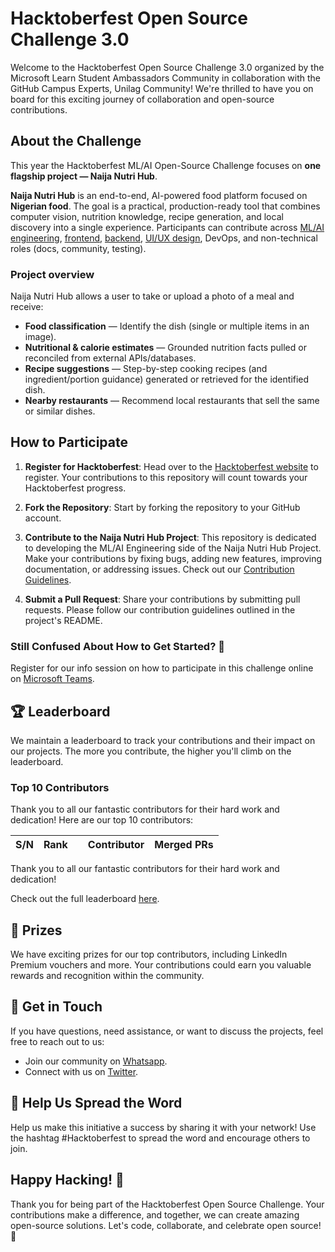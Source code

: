 # **Hacktoberfest Open Source Challenge 3.0**

Welcome to the Hacktoberfest Open Source Challenge 3.0 organized by the Microsoft Learn Student Ambassadors Community in collaboration with the GitHub Campus Experts, Unilag Community! We're thrilled to have you on board for this exciting journey of collaboration and open-source contributions.

## **About the Challenge**

This year the Hacktoberfest ML/AI Open-Source Challenge focuses on **one flagship project — Naija Nutri Hub**.

**Naija Nutri Hub** is an end-to-end, AI-powered food platform focused on **Nigerian food**. The goal is a practical, production-ready tool that combines computer vision, nutrition knowledge, recipe generation, and local discovery into a single experience. Participants can contribute across [ML/AI engineering](https://github.com/mlsanigeria/naija-nutri-hub), [frontend](https://github.com/mlsanigeria/naija-nutri-hub-frontend), [backend](https://github.com/mlsanigeria/naija-nutri-hub), [UI/UX design](https://github.com/mlsanigeria/naija-nutri-hub-frontend), DevOps, and non-technical roles (docs, community, testing).

### Project overview
Naija Nutri Hub allows a user to take or upload a photo of a meal and receive:
- **Food classification** — Identify the dish (single or multiple items in an image).  
- **Nutritional & calorie estimates** — Grounded nutrition facts pulled or reconciled from external APIs/databases.  
- **Recipe suggestions** — Step-by-step cooking recipes (and ingredient/portion guidance) generated or retrieved for the identified dish.  
- **Nearby restaurants** — Recommend local restaurants that sell the same or similar dishes.

## **How to Participate**

1. **Register for Hacktoberfest**: Head over to the [Hacktoberfest website](https://hacktoberfest.com/) to register. Your contributions to this repository will count towards your Hacktoberfest progress.

2. **Fork the Repository**: Start by forking the repository to your GitHub account.

3. **Contribute to the Naija Nutri Hub Project**: This repository is dedicated to developing the ML/AI Engineering side of the Naija Nutri Hub Project. Make your contributions by fixing bugs, adding new features, improving documentation, or addressing issues. Check out our [Contribution Guidelines](CONTRIBUTING.md).

4. **Submit a Pull Request**: Share your contributions by submitting pull requests. Please follow our contribution guidelines outlined in the project's README.

### **Still Confused About How to Get Started? 🤔**
Register for our info session on how to participate in this challenge online on [Microsoft Teams](https://bit.ly/mlsa-hacktoberfest2025).

## **🏆 Leaderboard**

We maintain a leaderboard to track your contributions and their impact on our projects. The more you contribute, the higher you'll climb on the leaderboard.

<!-- Section Start -->
### Top 10 Contributors

Thank you to all our fantastic contributors for their hard work and dedication! Here are our top 10 contributors:

| S/N | Rank || Contributor | Merged PRs |
|--| ---- | -- |----------- | ---------- |


Thank you to all our fantastic contributors for their hard work and dedication!

<!-- Section End -->

Check out the full leaderboard [here](LEADERBOARD.md).

## **🥇 Prizes**

We have exciting prizes for our top contributors, including LinkedIn Premium vouchers and more. Your contributions could earn you valuable rewards and recognition within the community.

## **💬 Get in Touch**

If you have questions, need assistance, or want to discuss the projects, feel free to reach out to us:

- Join our community on [Whatsapp](WHATSAPP_COMMUNITIES.md).
- Connect with us on [Twitter](https://twitter.com/mlsanigeria).

## **📣 Help Us Spread the Word**

Help us make this initiative a success by sharing it with your network! Use the hashtag #Hacktoberfest to spread the word and encourage others to join.

## **Happy Hacking! 🎉**

Thank you for being part of the Hacktoberfest Open Source Challenge. Your contributions make a difference, and together, we can create amazing open-source solutions. Let's code, collaborate, and celebrate open source! 🚀
